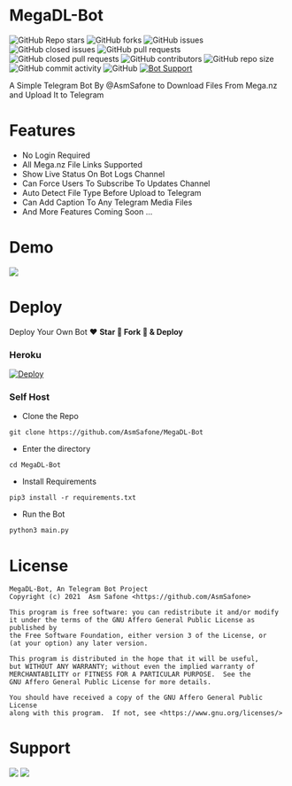 # MegaDL-Bot
![GitHub Repo stars](https://img.shields.io/github/stars/AsmSafone/MegaDL-Bot?color=blue&style=flat)
![GitHub forks](https://img.shields.io/github/forks/AsmSafone/MegaDL-Bot?color=green&style=flat)
![GitHub issues](https://img.shields.io/github/issues/AsmSafone/MegaDL-Bot)
![GitHub closed issues](https://img.shields.io/github/issues-closed/AsmSafone/MegaDL-Bot)
![GitHub pull requests](https://img.shields.io/github/issues-pr/AsmSafone/MegaDL-Bot)
![GitHub closed pull requests](https://img.shields.io/github/issues-pr-closed/AsmSafone/MegaDL-Bot)
![GitHub contributors](https://img.shields.io/github/contributors/AsmSafone/MegaDL-Bot?style=flat)
![GitHub repo size](https://img.shields.io/github/repo-size/AsmSafone/MegaDL-Bot?color=red)
![GitHub commit activity](https://img.shields.io/github/commit-activity/m/AsmSafone/MegaDL-Bot)
![GitHub](https://img.shields.io/github/license/AsmSafone/MegaDL-Bot)
[![Bot Support](https://img.shields.io/badge/MegaDL-Bot%20Support%20Group-blue)](https://t.me/safothebot)

A Simple Telegram Bot By @AsmSafone to Download Files From Mega.nz and Upload It to Telegram

# Features
- No Login Required
- All Mega.nz File Links Supported
- Show Live Status On Bot Logs Channel
- Can Force Users To Subscribe To Updates Channel
- Auto Detect File Type Before Upload to Telegram
- Can Add Caption To Any Telegram Media Files
- And More Features Coming Soon ...

# Demo 
<a href="https://t.me/Mega_DLRobot"><img src="https://img.shields.io/badge/MegaDL_Bot-2cb6e0?style=for-the-badge&logo=telegram&logoColor=white"></a>

# Deploy
Deploy Your Own Bot ♥️ **Star 🌟 Fork 🍴 & Deploy**

### Heroku
[![Deploy](https://www.herokucdn.com/deploy/button.svg)](https://heroku.com/deploy?template=https://github.com/AsmSafone/MegaDL-Bot)

### Self Host

- Clone the Repo
```
git clone https://github.com/AsmSafone/MegaDL-Bot
```
- Enter the directory
```
cd MegaDL-Bot
```
- Install Requirements
```
pip3 install -r requirements.txt
```
- Run the Bot
```
python3 main.py
```

# License
```
MegaDL-Bot, An Telegram Bot Project
Copyright (c) 2021  Asm Safone <https://github.com/AsmSafone>

This program is free software: you can redistribute it and/or modify
it under the terms of the GNU Affero General Public License as published by
the Free Software Foundation, either version 3 of the License, or
(at your option) any later version.

This program is distributed in the hope that it will be useful,
but WITHOUT ANY WARRANTY; without even the implied warranty of
MERCHANTABILITY or FITNESS FOR A PARTICULAR PURPOSE.  See the
GNU Affero General Public License for more details.

You should have received a copy of the GNU Affero General Public License
along with this program.  If not, see <https://www.gnu.org/licenses/>
```

# Support 
<a href="https://t.me/sruja_12"><img src="https://img.shields.io/badge/Support_Group-2cb6e0?style=for-the-badge&logo=telegram&logoColor=white"></a> <a href="https://t.me/sruja_12"><img src="https://img.shields.io/badge/Updates_Channel-2cb6e0?style=for-the-badge&logo=telegram&logoColor=white"></a>
